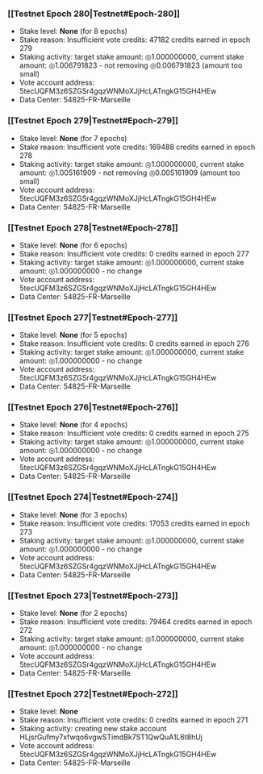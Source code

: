 ### [[Testnet Epoch 280|Testnet#Epoch-280]]
* Stake level: **None** (for 8 epochs)
* Stake reason: Insufficient vote credits: 47182 credits earned in epoch 279
* Staking activity: target stake amount: ◎1.000000000, current stake amount: ◎1.006791823 - not removing ◎0.006791823 (amount too small)
* Vote account address: 5tecUQFM3z6SZGSr4gqzWNMoXJjHcLATngkG15GH4HEw
* Data Center: 54825-FR-Marseille
### [[Testnet Epoch 279|Testnet#Epoch-279]]
* Stake level: **None** (for 7 epochs)
* Stake reason: Insufficient vote credits: 169488 credits earned in epoch 278
* Staking activity: target stake amount: ◎1.000000000, current stake amount: ◎1.005161909 - not removing ◎0.005161909 (amount too small)
* Vote account address: 5tecUQFM3z6SZGSr4gqzWNMoXJjHcLATngkG15GH4HEw
* Data Center: 54825-FR-Marseille
### [[Testnet Epoch 278|Testnet#Epoch-278]]
* Stake level: **None** (for 6 epochs)
* Stake reason: Insufficient vote credits: 0 credits earned in epoch 277
* Staking activity: target stake amount: ◎1.000000000, current stake amount: ◎1.000000000 - no change
* Vote account address: 5tecUQFM3z6SZGSr4gqzWNMoXJjHcLATngkG15GH4HEw
* Data Center: 54825-FR-Marseille
### [[Testnet Epoch 277|Testnet#Epoch-277]]
* Stake level: **None** (for 5 epochs)
* Stake reason: Insufficient vote credits: 0 credits earned in epoch 276
* Staking activity: target stake amount: ◎1.000000000, current stake amount: ◎1.000000000 - no change
* Vote account address: 5tecUQFM3z6SZGSr4gqzWNMoXJjHcLATngkG15GH4HEw
* Data Center: 54825-FR-Marseille
### [[Testnet Epoch 276|Testnet#Epoch-276]]
* Stake level: **None** (for 4 epochs)
* Stake reason: Insufficient vote credits: 0 credits earned in epoch 275
* Staking activity: target stake amount: ◎1.000000000, current stake amount: ◎1.000000000 - no change
* Vote account address: 5tecUQFM3z6SZGSr4gqzWNMoXJjHcLATngkG15GH4HEw
* Data Center: 54825-FR-Marseille
### [[Testnet Epoch 274|Testnet#Epoch-274]]
* Stake level: **None** (for 3 epochs)
* Stake reason: Insufficient vote credits: 17053 credits earned in epoch 273
* Staking activity: target stake amount: ◎1.000000000, current stake amount: ◎1.000000000 - no change
* Vote account address: 5tecUQFM3z6SZGSr4gqzWNMoXJjHcLATngkG15GH4HEw
* Data Center: 54825-FR-Marseille
### [[Testnet Epoch 273|Testnet#Epoch-273]]
* Stake level: **None** (for 2 epochs)
* Stake reason: Insufficient vote credits: 79464 credits earned in epoch 272
* Staking activity: target stake amount: ◎1.000000000, current stake amount: ◎1.000000000 - no change
* Vote account address: 5tecUQFM3z6SZGSr4gqzWNMoXJjHcLATngkG15GH4HEw
* Data Center: 54825-FR-Marseille
### [[Testnet Epoch 272|Testnet#Epoch-272]]
* Stake level: **None**
* Stake reason: Insufficient vote credits: 0 credits earned in epoch 271
* Staking activity: creating new stake account HLjsrGufmy7xfwqo6vgwSTimdBk7ST1QwQuA1L6t8hUj
* Vote account address: 5tecUQFM3z6SZGSr4gqzWNMoXJjHcLATngkG15GH4HEw
* Data Center: 54825-FR-Marseille